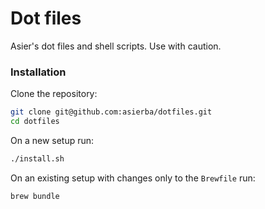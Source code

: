 # Dot files #

Asier's dot files and shell scripts. Use with caution.

### Installation

Clone the repository:
```sh
git clone git@github.com:asierba/dotfiles.git
cd dotfiles
```


On a new setup run:

```sh
./install.sh
```

On an existing setup with changes only to the `Brewfile` run:

```sh
brew bundle
```

